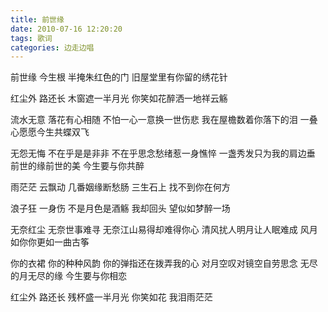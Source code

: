 ```yaml
---
title: 前世缘
date: 2010-07-16 12:20:20
tags: 歌词
categories: 边走边唱
---
```

前世缘
今生根
半掩朱红色的门
旧屋堂里有你留的绣花针
<!-- more -->
红尘外
路还长
木窗遮一半月光
你笑如花醉洒一地祥云觞
    
流水无意
落花有心相随
不怕一心一意换一世伤悲
我在屋檐数着你落下的泪
一叠心愿愿今生共蝶双飞
    
无怨无悔
不在乎是是非非
不在乎思念愁绪惹一身憔悴
一盏秀发只为我的肩边垂
前世的缘前世的美
今生要与你共醉
    
雨茫茫
云飘动
几番姻缘断愁肠
三生石上
找不到你在何方
    
浪子狂
一身伤
不是月色是酒觞
我却回头
望似如梦醉一场
    
无奈红尘
无奈世事难寻
无奈江山易得却难得你心
清风扰人明月让人眠难成
风月如你你更如一曲古筝
    
你的衣裙
你的种种风韵
你的弹指还在拨弄我的心
对月空叹对镜空自劳思念
无尽的月无尽的缘
今生要与你相恋
    
红尘外
路还长
残杯盛一半月光
你笑如花
我泪雨茫茫